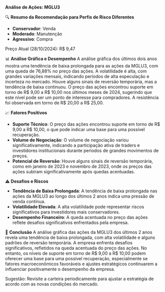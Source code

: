 **Análise de Ações: MGLU3**

🔍 **Resumo da Recomendação para Perfis de Risco Diferentes**
- **Conservador**: Venda
- **Moderado**: Manutenção
- **Agressivo**: Compra

Preço Atual (28/10/2024): R$ 9,47

📊 **Análise Gráfica e Desempenho**
A análise gráfica dos últimos dois anos mostra uma tendência de baixa prolongada para as ações da MGLU3, com uma queda de 76,88% no preço das ações. A volatilidade é alta, com grandes variações mensais, indicando períodos de alta especulação e incerteza no mercado. Houve alguns sinais de reversão temporária, mas a tendência de baixa continuou. O preço das ações encontrou suporte em torno de R$ 9,00 a R$ 10,00 nos últimos meses de 2024, sugerindo que este nível pode ser um ponto de interesse para compradores. A resistência foi observada em torno de R$ 20,00 a R$ 25,00.

📈 **Fatores Positivos**
- **Suporte Técnico**: O preço das ações encontrou suporte em torno de R$ 9,00 a R$ 10,00, o que pode indicar uma base para uma possível recuperação.
- **Volume de Negociação**: O volume de negociação variou significativamente, indicando a participação ativa de traders e investidores institucionais durante períodos de grandes movimentos de preços.
- **Potencial de Reversão**: Houve alguns sinais de reversão temporária, como em janeiro de 2023 e novembro de 2023, onde os preços das ações subiram significativamente após quedas acentuadas.

⚠️ **Desafios e Riscos**
- **Tendência de Baixa Prolongada**: A tendência de baixa prolongada nas ações da MGLU3 ao longo dos últimos 2 anos indica uma pressão de venda contínua.
- **Volatilidade Elevada**: A alta volatilidade pode representar riscos significativos para investidores mais conservadores.
- **Desempenho Financeiro**: A queda acentuada no preço das ações reflete desafios significativos enfrentados pela empresa.

📌 **Conclusão**
A análise gráfica das ações da MGLU3 dos últimos 2 anos revela uma tendência de baixa prolongada, com alta volatilidade e alguns padrões de reversão temporária. A empresa enfrenta desafios significativos, refletidos na queda acentuada do preço das ações. No entanto, os níveis de suporte em torno de R$ 9,00 a R$ 10,00 podem oferecer uma base para uma possível recuperação, especialmente se fatores macroeconômicos favoráveis e ajustes estratégicos continuarem a influenciar positivamente o desempenho da empresa.

Sugestão: Revisite a carteira periodicamente para ajustar a estratégia de acordo com as novas condições do mercado.